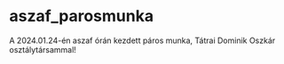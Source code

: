# aszaf_parosmunka
A 2024.01.24-én aszaf órán kezdett páros munka, Tátrai Dominik Oszkár osztálytársammal!

